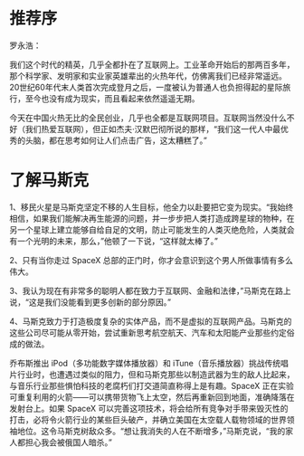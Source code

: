 # 推荐序

罗永浩：

我们这个时代的精英，几乎全都扑在了互联网上。工业革命开始后的那两百多年，那个科学家、发明家和实业家英雄辈出的火热年代，仿佛离我们已经非常遥远。20世纪60年代末人类首次完成登月之后，一度被认为普通人也负担得起的星际旅行，至今也没有成为现实，而且看起来依然遥遥无期。

今天在中国火热无比的全民创业，几乎也全都是互联网项目。互联网当然没什么不好（我们热爱互联网），但正如杰夫·汉默巴彻所说的那样，“我们这一代人中最优秀的头脑，都在思考如何让人们点击广告，这太糟糕了。”

# 了解马斯克

1、移民火星是马斯克坚定不移的人生目标，他全力以赴要把它变为现实。“我始终相信，如果我们能解决再生能源的问题，并一步步把人类打造成跨星球的物种，在另一个星球上建立能够自给自足的文明，防止可能发生的人类灭绝危险，人类就会有一个光明的未来，那么，”他顿了一下说，“这样就太棒了。”

2、只有当你走过 SpaceX 总部的正门时，你才会意识到这个男人所做事情有多么伟大。

3、我认为现在有非常多的聪明人都在致力于互联网、金融和法律，”马斯克在路上说，“这是我们没能看到更多创新的部分原因。”

4、马斯克致力于打造极度复杂的实体产品，而不是虚拟的互联网产品。马斯克的这些公司尽可能从零开始，尝试重新思考航空航天、汽车和太阳能产业那些约定俗成的做法。

乔布斯推出 iPod（多功能数字媒体播放器）和 iTune（音乐播放器）挑战传统唱片行业时，也遭遇过类似的阻力，但和马斯克那些以制造武器为生的敌人比起来，与音乐行业那些惧怕科技的老腐朽们打交道简直称得上是有趣。SpaceX 正在实验可重复利用的火箭——可以携带货物飞上太空，然后再重新回到地面，准确降落在发射台上。如果 SpaceX 可以完善这项技术，将会给所有竞争对手带来毁灭性的打击，必将令火箭行业的某些巨头破产，并确立美国在太空载人载物领域的世界领袖地位。这令马斯克树敌众多。“想让我消失的人在不断增多，”马斯克说，“我的家人都担心我会被俄国人暗杀。”
